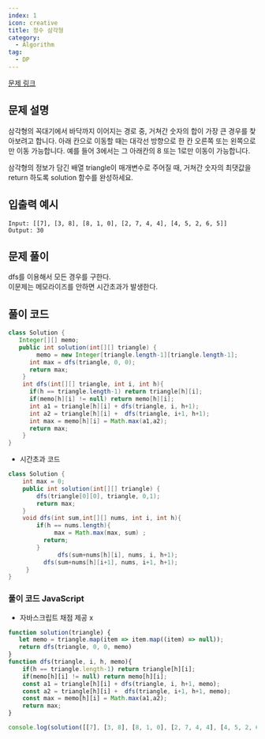 ```yaml
---
index: 1
icon: creative
title: 정수 삼각형
category:
  - Algorithm
tag:
  - DP
---
```


[문제 링크](https://programmers.co.kr/learn/courses/30/lessons/43105)

## 문제 설명

삼각형의 꼭대기에서 바닥까지 이어지는 경로 중, 거쳐간 숫자의 합이 가장 큰 경우를 찾아보려고 합니다. 아래 칸으로 이동할 때는 대각선 방향으로 한 칸 오른쪽 또는 왼쪽으로만 이동 가능합니다. 예를 들어 3에서는 그 아래칸의 8 또는 1로만 이동이 가능합니다.

삼각형의 정보가 담긴 배열 triangle이 매개변수로 주어질 때, 거쳐간 숫자의 최댓값을 return 하도록 solution 함수를 완성하세요.

## 입출력 예시

```
Input: [[7], [3, 8], [8, 1, 0], [2, 7, 4, 4], [4, 5, 2, 6, 5]]
Output: 30
```

## 문제 풀이

dfs를 이용해서 모든 경우를 구한다.  
이문제는 메모라이즈를 안하면 시간초과가 발생한다.

## 풀이 코드

```java
class Solution {
   Integer[][] memo;
   public int solution(int[][] triangle) {
	  	memo = new Integer[triangle.length-1][triangle.length-1];
      int max = dfs(triangle, 0, 0);
      return max;
    }
    int dfs(int[][] triangle, int i, int h){
      if(h == triangle.length-1) return triangle[h][i];
      if(memo[h][i] != null) return memo[h][i];
      int a1 = triangle[h][i] + dfs(triangle, i, h+1);
      int a2 = triangle[h][i] +  dfs(triangle, i+1, h+1);
      int max = memo[h][i] = Math.max(a1,a2);
      return max;
    }
}
```

- 시간초과 코드

```java
class Solution {
    int max = 0;
    public int solution(int[][] triangle) {
        dfs(triangle[0][0], triangle, 0,1);
        return max;
    }
    void dfs(int sum,int[][] nums, int i, int h){
        if(h == nums.length){
             max = Math.max(max, sum) ;
          return;
        }
		      dfs(sum+nums[h][i], nums, i, h+1);
          dfs(sum+nums[h][i+1], nums, i+1, h+1);
     }
}
```

### 풀이 코드 JavaScript
* 자바스크립트 채점 제공 x 
```js
function solution(triangle) {
   let memo = triangle.map(item => item.map((item) => null));
   return dfs(triangle, 0, 0, memo)
}
function dfs(triangle, i, h, memo){
    if(h == triangle.length-1) return triangle[h][i];
    if(memo[h][i] != null) return memo[h][i];
    const a1 = triangle[h][i] + dfs(triangle, i, h+1, memo);
    const a2 = triangle[h][i] +  dfs(triangle, i+1, h+1, memo);
    const max = memo[h][i] = Math.max(a1,a2);
    return max;
}

console.log(solution([[7], [3, 8], [8, 1, 0], [2, 7, 4, 4], [4, 5, 2, 6, 5]]))
```